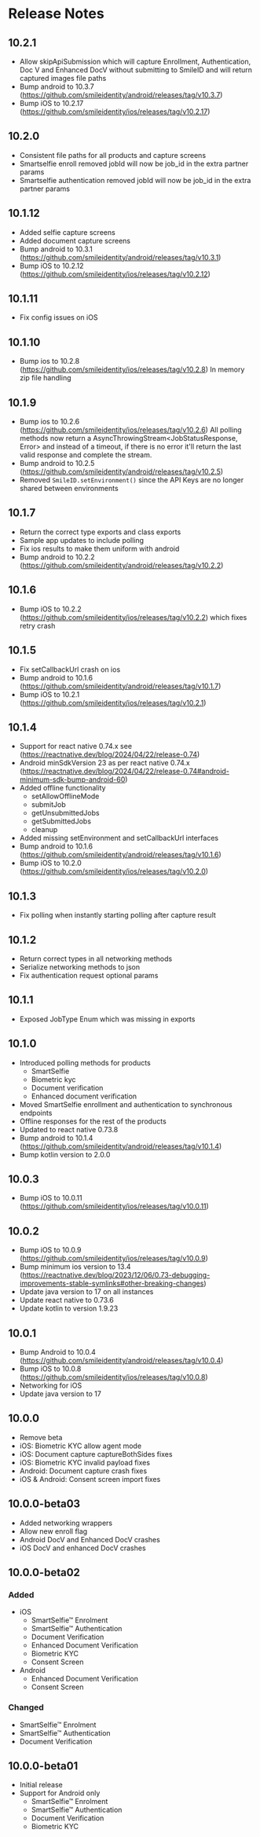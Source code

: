 # Release Notes

## 10.2.1
* Allow skipApiSubmission which will capture Enrollment, Authentication, Doc V and Enhanced DocV without submitting to SmileID and will return captured images file paths
* Bump android to 10.3.7 (https://github.com/smileidentity/android/releases/tag/v10.3.7)
* Bump iOS to 10.2.17 (https://github.com/smileidentity/ios/releases/tag/v10.2.17)

## 10.2.0
* Consistent file paths for all products and capture screens
* Smartselfie enroll removed jobId will now be job_id in the extra partner params
* Smartselfie authentication removed jobId will now be job_id in the extra partner params

## 10.1.12
* Added selfie capture screens
* Added document capture screens
* Bump android to 10.3.1 (https://github.com/smileidentity/android/releases/tag/v10.3.1)
* Bump iOS to 10.2.12 (https://github.com/smileidentity/ios/releases/tag/v10.2.12)

## 10.1.11
* Fix config issues on iOS

## 10.1.10
* Bump ios to 10.2.8 (https://github.com/smileidentity/ios/releases/tag/v10.2.8) In memory zip file handling

## 10.1.9
* Bump ios to 10.2.6 (https://github.com/smileidentity/ios/releases/tag/v10.2.6) All polling methods now return a AsyncThrowingStream<JobStatusResponse<T>, Error> and instead of a timeout, if there is no error it'll return the last valid response and complete the stream.
* Bump android to 10.2.5 (https://github.com/smileidentity/android/releases/tag/v10.2.5)
* Removed `SmileID.setEnvironment()` since the API Keys are no longer shared between environments

## 10.1.7

* Return the correct type exports and class exports
* Sample app updates to include polling
* Fix ios results to make them uniform with android
* Bump android to 10.2.2 (https://github.com/smileidentity/android/releases/tag/v10.2.2)

## 10.1.6

* Bump iOS to 10.2.2 (https://github.com/smileidentity/ios/releases/tag/v10.2.2) which fixes retry crash

## 10.1.5

* Fix setCallbackUrl crash on ios
* Bump android to 10.1.6 (https://github.com/smileidentity/android/releases/tag/v10.1.7)
* Bump iOS to 10.2.1 (https://github.com/smileidentity/ios/releases/tag/v10.2.1)


## 10.1.4

* Support for react native 0.74.x see (https://reactnative.dev/blog/2024/04/22/release-0.74)
* Android minSdkVersion 23 as per react native 0.74.x (https://reactnative.dev/blog/2024/04/22/release-0.74#android-minimum-sdk-bump-android-60)
* Added offline functionality
  * setAllowOfflineMode
  * submitJob
  * getUnsubmittedJobs
  * getSubmittedJobs
  * cleanup
* Added missing setEnvironment and setCallbackUrl interfaces
* Bump android to 10.1.6 (https://github.com/smileidentity/android/releases/tag/v10.1.6)
* Bump iOS to 10.2.0 (https://github.com/smileidentity/ios/releases/tag/v10.2.0)

## 10.1.3

* Fix polling when instantly starting polling after capture result

## 10.1.2

* Return correct types in all networking methods
* Serialize networking methods to json
* Fix authentication request optional params

## 10.1.1

* Exposed JobType Enum which was missing in exports

## 10.1.0

* Introduced polling methods for products
  * SmartSelfie
  * Biometric kyc
  * Document verification
  * Enhanced document verification
* Moved SmartSelfie enrollment and authentication to synchronous endpoints
* Offline responses for the rest of the products
* Updated to react native 0.73.8
* Bump android to 10.1.4 (https://github.com/smileidentity/android/releases/tag/v10.1.4)
* Bump kotlin version to 2.0.0

## 10.0.3
* Bump iOS to 10.0.11 (https://github.com/smileidentity/ios/releases/tag/v10.0.11)

## 10.0.2

* Bump iOS to 10.0.9 (https://github.com/smileidentity/ios/releases/tag/v10.0.9)
* Bump minimum ios version to 13.4 (https://reactnative.dev/blog/2023/12/06/0.73-debugging-improvements-stable-symlinks#other-breaking-changes)
* Update java version to 17 on all instances
* Update react native to 0.73.6
* Update kotlin to version 1.9.23

## 10.0.1

* Bump Android to 10.0.4 (https://github.com/smileidentity/android/releases/tag/v10.0.4)
* Bump iOS to 10.0.8 (https://github.com/smileidentity/ios/releases/tag/v10.0.8)
* Networking for iOS
* Update java version to 17

## 10.0.0

* Remove beta
* iOS: Biometric KYC allow agent mode
* iOS: Document capture captureBothSides fixes
* iOS: Biometric KYC invalid payload fixes
* Android: Document capture crash fixes
* iOS & Android: Consent screen import fixes

## 10.0.0-beta03

* Added networking wrappers
* Allow new enroll flag
* Android DocV and Enhanced DocV crashes
* iOS DocV and enhanced DocV crashes

## 10.0.0-beta02

### Added

* iOS
  * SmartSelfie™  Enrolment
  * SmartSelfie™ Authentication
  * Document Verification
  * Enhanced Document Verification
  * Biometric KYC
  * Consent Screen
* Android
  * Enhanced Document Verification
  * Consent Screen

### Changed

* SmartSelfie™  Enrolment
* SmartSelfie™ Authentication
* Document Verification

## 10.0.0-beta01

* Initial release
* Support for Android only
  * SmartSelfie™  Enrolment
  * SmartSelfie™ Authentication
  * Document Verification
  * Biometric KYC
